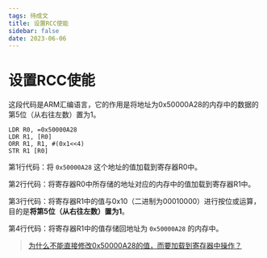 ```yaml
---
tags: 待成文
title: 设置RCC使能
sidebar: false
date: 2023-06-06
---
```

# 设置RCC使能

这段代码是ARM汇编语言，它的作用是将地址为0x50000A28的内存中的数据的第5位（从右往左数）置为1。

```ARM-ASM
LDR R0, =0x50000A28       
LDR R1, [R0]
ORR R1, R1, #(0x1<<4)
STR R1 [R0]
```

第1行代码：将 `0x50000A28` 这个地址的值加载到寄存器R0中。

第2行代码：将寄存器R0中所存储的地址对应的内存中的值加载到寄存器R1中。

第3行代码：将寄存器R1中的值与0x10（二进制为00010000）进行按位或运算，目的是**将第5位（从右往左数）置为1**。

第4行代码：将寄存器R1中的值存储回地址为 `0x50000A28` 的内存中。

> [为什么不能直接修改0x50000A28的值，而要加载到寄存器中操作？](为什么不能直接修改0x50000A28的值，而要加载到寄存器中操作？.md)